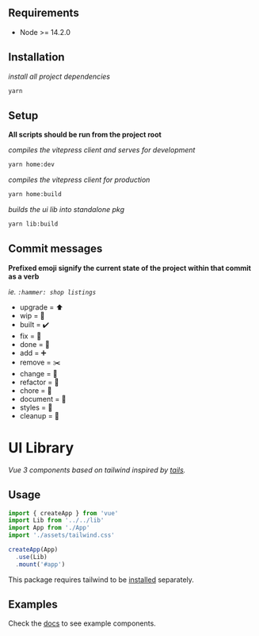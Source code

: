 ## Requirements

- Node >= 14.2.0

## Installation

_install all project dependencies_

```bash
yarn
```

## Setup

**All scripts should be run from the project root**

_compiles the vitepress client and serves for development_

```bash
yarn home:dev
```

_compiles the vitepress client for production_

```bash
yarn home:build
```

_builds the ui lib into standalone pkg_

```bash
yarn lib:build
```

<!-- *For application l8r -->
<!-- _compiles and minifies the client and sever for production_

```bash
yarn build
```

_start the server for production_

```bash
yarn serve
``` -->

## Commit messages

**Prefixed emoji signify the current state of the project within that commit as a verb**

_ie. `:hammer: shop listings`_

- upgrade = :arrow_up:
- wip = :hammer:
- built = :heavy_check_mark:
- fix = :bug:
- done = :100:
- add = :heavy_plus_sign:
- remove = :scissors:
- change = :nut_and_bolt:
- refactor = :pencil:
- chore = :wrench:
- document = :book:
- styles = :art:
- cleanup = :broom:

# UI Library

_Vue 3 components based on tailwind inspired by [tails](https://devdojo.com/tailwindcss/components)._

## Usage

```js
import { createApp } from 'vue'
import Lib from '../../lib'
import App from './App'
import './assets/tailwind.css'

createApp(App)
  .use(Lib)
  .mount('#app')
```

This package requires tailwind to be [installed](https://tailwindcss.com/docs/installation) separately.

## Examples

Check the [docs](https://breezy.vercel.app) to see example components.

